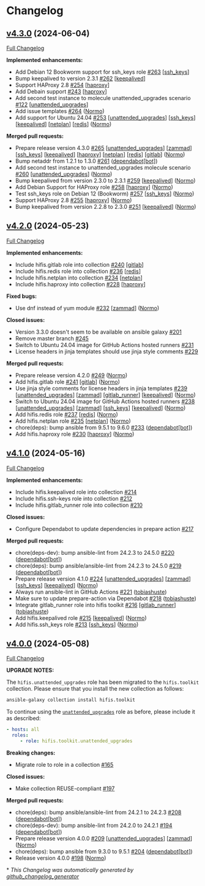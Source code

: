 # Changelog

## [v4.3.0](https://github.com/hifis-net/ansible-collection-toolkit/tree/v4.3.0) (2024-06-04)

[Full Changelog](https://github.com/hifis-net/ansible-collection-toolkit/compare/v4.2.0...v4.3.0)

**Implemented enhancements:**

- Add Debian 12 Bookworm support for ssh\_keys role [\#263](https://github.com/hifis-net/ansible-collection-toolkit/issues/263) [[ssh_keys](https://github.com/hifis-net/ansible-collection-toolkit/labels/ssh_keys)]
- Bump keepalived to version 2.3.1 [\#262](https://github.com/hifis-net/ansible-collection-toolkit/issues/262) [[keepalived](https://github.com/hifis-net/ansible-collection-toolkit/labels/keepalived)]
- Support HAProxy 2.8 [\#254](https://github.com/hifis-net/ansible-collection-toolkit/issues/254) [[haproxy](https://github.com/hifis-net/ansible-collection-toolkit/labels/haproxy)]
- Add Debain support [\#243](https://github.com/hifis-net/ansible-collection-toolkit/issues/243) [[haproxy](https://github.com/hifis-net/ansible-collection-toolkit/labels/haproxy)]
- Add second test instance to molecule unattended\_upgrades scenario [\#122](https://github.com/hifis-net/ansible-collection-toolkit/issues/122) [[unattended_upgrades](https://github.com/hifis-net/ansible-collection-toolkit/labels/unattended_upgrades)]
- Add issue templates [\#264](https://github.com/hifis-net/ansible-collection-toolkit/pull/264) ([Normo](https://github.com/Normo))
- Add support for Ubuntu 24.04 [\#253](https://github.com/hifis-net/ansible-collection-toolkit/pull/253) [[unattended_upgrades](https://github.com/hifis-net/ansible-collection-toolkit/labels/unattended_upgrades)] [[ssh_keys](https://github.com/hifis-net/ansible-collection-toolkit/labels/ssh_keys)] [[keepalived](https://github.com/hifis-net/ansible-collection-toolkit/labels/keepalived)] [[netplan](https://github.com/hifis-net/ansible-collection-toolkit/labels/netplan)] [[redis](https://github.com/hifis-net/ansible-collection-toolkit/labels/redis)] ([Normo](https://github.com/Normo))

**Merged pull requests:**

- Prepare release version 4.3.0 [\#265](https://github.com/hifis-net/ansible-collection-toolkit/pull/265) [[unattended_upgrades](https://github.com/hifis-net/ansible-collection-toolkit/labels/unattended_upgrades)] [[zammad](https://github.com/hifis-net/ansible-collection-toolkit/labels/zammad)] [[ssh_keys](https://github.com/hifis-net/ansible-collection-toolkit/labels/ssh_keys)] [[keepalived](https://github.com/hifis-net/ansible-collection-toolkit/labels/keepalived)] [[haproxy](https://github.com/hifis-net/ansible-collection-toolkit/labels/haproxy)] [[netplan](https://github.com/hifis-net/ansible-collection-toolkit/labels/netplan)] [[redis](https://github.com/hifis-net/ansible-collection-toolkit/labels/redis)] [[gitlab](https://github.com/hifis-net/ansible-collection-toolkit/labels/gitlab)] ([Normo](https://github.com/Normo))
- Bump netaddr from 1.2.1 to 1.3.0 [\#261](https://github.com/hifis-net/ansible-collection-toolkit/pull/261) ([dependabot[bot]](https://github.com/apps/dependabot))
- Add second test instance to unattended\_upgrades molecule scenario [\#260](https://github.com/hifis-net/ansible-collection-toolkit/pull/260) [[unattended_upgrades](https://github.com/hifis-net/ansible-collection-toolkit/labels/unattended_upgrades)] ([Normo](https://github.com/Normo))
- Bump keepalived from version 2.3.0 to 2.3.1 [\#259](https://github.com/hifis-net/ansible-collection-toolkit/pull/259) [[keepalived](https://github.com/hifis-net/ansible-collection-toolkit/labels/keepalived)] ([Normo](https://github.com/Normo))
- Add Debian Support for HAProxy role [\#258](https://github.com/hifis-net/ansible-collection-toolkit/pull/258) [[haproxy](https://github.com/hifis-net/ansible-collection-toolkit/labels/haproxy)] ([Normo](https://github.com/Normo))
- Test ssh\_keys role on Debian 12 \(Bookworm\) [\#257](https://github.com/hifis-net/ansible-collection-toolkit/pull/257) [[ssh_keys](https://github.com/hifis-net/ansible-collection-toolkit/labels/ssh_keys)] ([Normo](https://github.com/Normo))
- Support HAProxy 2.8 [\#255](https://github.com/hifis-net/ansible-collection-toolkit/pull/255) [[haproxy](https://github.com/hifis-net/ansible-collection-toolkit/labels/haproxy)] ([Normo](https://github.com/Normo))
- Bump keepalived from version 2.2.8 to 2.3.0 [\#251](https://github.com/hifis-net/ansible-collection-toolkit/pull/251) [[keepalived](https://github.com/hifis-net/ansible-collection-toolkit/labels/keepalived)] ([Normo](https://github.com/Normo))

## [v4.2.0](https://github.com/hifis-net/ansible-collection-toolkit/tree/v4.2.0) (2024-05-23)

[Full Changelog](https://github.com/hifis-net/ansible-collection-toolkit/compare/v4.1.0...v4.2.0)

**Implemented enhancements:**

- Include hifis.gitlab role into collection [\#240](https://github.com/hifis-net/ansible-collection-toolkit/issues/240) [[gitlab](https://github.com/hifis-net/ansible-collection-toolkit/labels/gitlab)]
- Include hifis.redis role into collection [\#236](https://github.com/hifis-net/ansible-collection-toolkit/issues/236) [[redis](https://github.com/hifis-net/ansible-collection-toolkit/labels/redis)]
- Include hifis.netplan into collection [\#234](https://github.com/hifis-net/ansible-collection-toolkit/issues/234) [[netplan](https://github.com/hifis-net/ansible-collection-toolkit/labels/netplan)]
- Include hifis.haproxy into collection [\#228](https://github.com/hifis-net/ansible-collection-toolkit/issues/228) [[haproxy](https://github.com/hifis-net/ansible-collection-toolkit/labels/haproxy)]

**Fixed bugs:**

- Use dnf instead of yum module [\#232](https://github.com/hifis-net/ansible-collection-toolkit/pull/232) [[zammad](https://github.com/hifis-net/ansible-collection-toolkit/labels/zammad)] ([Normo](https://github.com/Normo))

**Closed issues:**

- Version 3.3.0 doesn't seem to be available on ansible galaxy [\#201](https://github.com/hifis-net/ansible-collection-toolkit/issues/201)
- Remove master branch [\#245](https://github.com/hifis-net/ansible-collection-toolkit/issues/245)
- Switch to Ubuntu 24.04 image for GitHub Actions hosted runners [\#231](https://github.com/hifis-net/ansible-collection-toolkit/issues/231)
- License headers in jinja templates should use jinja style comments [\#229](https://github.com/hifis-net/ansible-collection-toolkit/issues/229)

**Merged pull requests:**

- Prepare release version 4.2.0 [\#249](https://github.com/hifis-net/ansible-collection-toolkit/pull/249) ([Normo](https://github.com/Normo))
- Add hifis.gitlab role [\#241](https://github.com/hifis-net/ansible-collection-toolkit/pull/241) [[gitlab](https://github.com/hifis-net/ansible-collection-toolkit/labels/gitlab)] ([Normo](https://github.com/Normo))
- Use jinja style comments for license headers in jinja templates [\#239](https://github.com/hifis-net/ansible-collection-toolkit/pull/239) [[unattended_upgrades](https://github.com/hifis-net/ansible-collection-toolkit/labels/unattended_upgrades)] [[zammad](https://github.com/hifis-net/ansible-collection-toolkit/labels/zammad)] [[gitlab_runner](https://github.com/hifis-net/ansible-collection-toolkit/labels/gitlab_runner)] [[keepalived](https://github.com/hifis-net/ansible-collection-toolkit/labels/keepalived)] ([Normo](https://github.com/Normo))
- Switch to Ubuntu 24.04 image for GitHub Actions hosted runners [\#238](https://github.com/hifis-net/ansible-collection-toolkit/pull/238) [[unattended_upgrades](https://github.com/hifis-net/ansible-collection-toolkit/labels/unattended_upgrades)] [[zammad](https://github.com/hifis-net/ansible-collection-toolkit/labels/zammad)] [[ssh_keys](https://github.com/hifis-net/ansible-collection-toolkit/labels/ssh_keys)] [[keepalived](https://github.com/hifis-net/ansible-collection-toolkit/labels/keepalived)] ([Normo](https://github.com/Normo))
- Add hifis.redis role [\#237](https://github.com/hifis-net/ansible-collection-toolkit/pull/237) [[redis](https://github.com/hifis-net/ansible-collection-toolkit/labels/redis)] ([Normo](https://github.com/Normo))
- Add hifis.netplan role [\#235](https://github.com/hifis-net/ansible-collection-toolkit/pull/235) [[netplan](https://github.com/hifis-net/ansible-collection-toolkit/labels/netplan)] ([Normo](https://github.com/Normo))
- chore\(deps\): bump ansible from 9.5.1 to 9.6.0 [\#233](https://github.com/hifis-net/ansible-collection-toolkit/pull/233) ([dependabot[bot]](https://github.com/apps/dependabot))
- Add hifis.haproxy role [\#230](https://github.com/hifis-net/ansible-collection-toolkit/pull/230) [[haproxy](https://github.com/hifis-net/ansible-collection-toolkit/labels/haproxy)] ([Normo](https://github.com/Normo))

## [v4.1.0](https://github.com/hifis-net/ansible-collection-toolkit/tree/v4.1.0) (2024-05-16)

[Full Changelog](https://github.com/hifis-net/ansible-collection-toolkit/compare/v4.0.0...v4.1.0)

**Implemented enhancements:**

- Include hifis.keepalived role into collection [\#214](https://github.com/hifis-net/ansible-collection-toolkit/issues/214)
- Include hifis.ssh-keys role into collection [\#212](https://github.com/hifis-net/ansible-collection-toolkit/issues/212)
- Include hifis.gitlab\_runner role into collection [\#210](https://github.com/hifis-net/ansible-collection-toolkit/issues/210)

**Closed issues:**

- Configure Dependabot to update dependencies in prepare action [\#217](https://github.com/hifis-net/ansible-collection-toolkit/issues/217)

**Merged pull requests:**

- chore\(deps-dev\): bump ansible-lint from 24.2.3 to 24.5.0 [\#220](https://github.com/hifis-net/ansible-collection-toolkit/pull/220) ([dependabot[bot]](https://github.com/apps/dependabot))
- chore\(deps\): bump ansible/ansible-lint from 24.2.3 to 24.5.0 [\#219](https://github.com/hifis-net/ansible-collection-toolkit/pull/219) ([dependabot[bot]](https://github.com/apps/dependabot))
- Prepare release version 4.1.0 [\#224](https://github.com/hifis-net/ansible-collection-toolkit/pull/224) [[unattended_upgrades](https://github.com/hifis-net/ansible-collection-toolkit/labels/unattended_upgrades)] [[zammad](https://github.com/hifis-net/ansible-collection-toolkit/labels/zammad)] [[ssh_keys](https://github.com/hifis-net/ansible-collection-toolkit/labels/ssh_keys)] [[keepalived](https://github.com/hifis-net/ansible-collection-toolkit/labels/keepalived)] ([Normo](https://github.com/Normo))
- Always run ansible-lint in GitHub Actions [\#221](https://github.com/hifis-net/ansible-collection-toolkit/pull/221) ([tobiashuste](https://github.com/tobiashuste))
- Make sure to update prepare-action via Dependabot [\#218](https://github.com/hifis-net/ansible-collection-toolkit/pull/218) ([tobiashuste](https://github.com/tobiashuste))
- Integrate gitlab\_runner role into hifis toolkit [\#216](https://github.com/hifis-net/ansible-collection-toolkit/pull/216) [[gitlab_runner](https://github.com/hifis-net/ansible-collection-toolkit/labels/gitlab_runner)] ([tobiashuste](https://github.com/tobiashuste))
- Add hifis.keepalived role [\#215](https://github.com/hifis-net/ansible-collection-toolkit/pull/215) [[keepalived](https://github.com/hifis-net/ansible-collection-toolkit/labels/keepalived)] ([Normo](https://github.com/Normo))
- Add hifis.ssh\_keys role [\#213](https://github.com/hifis-net/ansible-collection-toolkit/pull/213) [[ssh_keys](https://github.com/hifis-net/ansible-collection-toolkit/labels/ssh_keys)] ([Normo](https://github.com/Normo))

## [v4.0.0](https://github.com/hifis-net/ansible-collection-toolkit/tree/v4.0.0) (2024-05-08)

[Full Changelog](https://github.com/hifis-net/ansible-collection-toolkit/compare/v3.3.0...v4.0.0)

**UPGRADE NOTES:**

The `hifis.unattended_upgrades` role has been migrated to the `hifis.toolkit` collection. Please ensure that you install the new collection as follows:

```sh
ansible-galaxy collection install hifis.toolkit
```

To continue using the [`unattended_upgrades`](roles/unattended_upgrades) role as before, please include it as described:

```yaml
- hosts: all
  roles:
     - role: hifis.toolkit.unattended_upgrades
```

**Breaking changes:**

- Migrate role to role in a collection [\#165](https://github.com/hifis-net/ansible-collection-toolkit/issues/165)

**Closed issues:**

- Make collection REUSE-compliant [\#197](https://github.com/hifis-net/ansible-collection-toolkit/issues/197)

**Merged pull requests:**

- chore\(deps\): bump ansible/ansible-lint from 24.2.1 to 24.2.3 [\#208](https://github.com/hifis-net/ansible-collection-toolkit/pull/208) ([dependabot[bot]](https://github.com/apps/dependabot))
- chore\(deps-dev\): bump ansible-lint from 24.2.0 to 24.2.1 [\#194](https://github.com/hifis-net/ansible-collection-toolkit/pull/194) ([dependabot[bot]](https://github.com/apps/dependabot))
- Prepare release version 4.0.0 [\#209](https://github.com/hifis-net/ansible-collection-toolkit/pull/209) [[unattended_upgrades](https://github.com/hifis-net/ansible-collection-toolkit/labels/unattended_upgrades)] [[zammad](https://github.com/hifis-net/ansible-collection-toolkit/labels/zammad)] ([Normo](https://github.com/Normo))
- chore\(deps\): bump ansible from 9.3.0 to 9.5.1 [\#204](https://github.com/hifis-net/ansible-collection-toolkit/pull/204) ([dependabot[bot]](https://github.com/apps/dependabot))
- Release version 4.0.0 [\#198](https://github.com/hifis-net/ansible-collection-toolkit/pull/198) ([Normo](https://github.com/Normo))



\* *This Changelog was automatically generated by [github_changelog_generator](https://github.com/github-changelog-generator/github-changelog-generator)*
